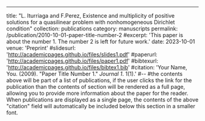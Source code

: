---
title: "L. Iturriaga and F.Perez, Existence and multiplicity of positive solutions for a quasilinear problem with nonhomogeneous Dirichlet condition"
collection: publications
category: manuscripts
permalink: /publication/2010-10-01-paper-title-number-2
#excerpt: 'This paper is about the number 1. The number 2 is left for future work.'
date: 2023-10-01
venue: 'Preprint'
#slidesurl: 'http://academicpages.github.io/files/slides1.pdf'
#paperurl: 'http://academicpages.github.io/files/paper1.pdf'
#bibtexurl: 'http://academicpages.github.io/files/bibtex1.bib'
#citation: 'Your Name, You. (2009). &quot;Paper Title Number 1.&quot; <i>Journal 1</i>. 1(1).'
#--
#the contents above will be part of a list of publications, if the user clicks the link for the publication than the contents of section will be rendered as a full page, allowing you to provide more information about the paper for the reader. When publications are displayed as a single page, the contents of the above "citation" field will automatically be included below this section in a smaller font.